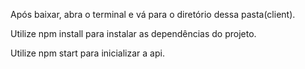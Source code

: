 Após baixar, abra o terminal e vá para o diretório dessa pasta(client).

Utilize npm install para instalar as dependências do projeto.

Utilize npm start para inicializar a api.